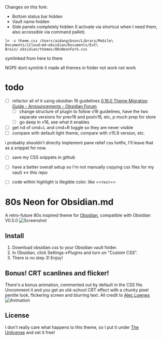 Changes on this fork:
- Bottom status bar hidden
- Vault name hidden
- Side panels completely hidden (I activate via shortcut when I need them, also accessible via command pallet).







`ln -s theme.css /Users/aidangibson/Library/Mobile\ Documents/iCloud~md~obsidian/Documents/Ext\ Brain/.obsidian/themes/80sNeonFork.css`

symlinked from here to there



NOPE dont symlink it made all themes in folder not work not work



# todo

- [ ] refactor all of it using obsidian 16 guidelines [0.16.0 Theme Migration Guide - Announcements - Obsidian Forum](https://forum.obsidian.md/t/0-16-0-theme-migration-guide/42537)
  - [ ] change structure of plugin to follow v16 guidelines, have the two separate versions for prev16 and postv16, etc, p much prep for store
  - [ ] go deep in v16, see what it enables
- [ ] get rid of cmd+L and cmd+R toggle so they are never visible
- [ ] compare with default light theme, compare with v15.9 version, etc.

i probably shouldn't directly implement pane relief css hotfix, I'll leave that as a snippet for now. 

- [ ] save my CSS snippets in github
- [ ] have a better overall setup so I'm not manually copying css files for my vault <-> this repo
- [ ] code within highlight is illegible color. like ==`test`==



# 80s Neon for Obsidian.md

A retro-future 80s inspired theme for [Obsidian](https://obsidian.md/), compatible with Obsidian V0.5.0
![Screenshot](./screenshot.jpg)

## Install
1. Download obsidian.css to your Obsidian vault folder.
2. In Obsidian, click Settings->Plugins and turn on "Custom CSS".
3. There is no step 3! Enjoy!

## Bonus! CRT scanlines and flicker!
There's a bonus animation, commented out by default in the CSS file.  
Uncomment it and you get an old-school CRT effect with a chunky pixel pentile look,
flickering screen and blurring text. All credit to [Alec Lownes](http://aleclownes.com/2017/02/01/crt-display.html)
![Animation](./animation.gif)

## License
I don't really care what happens to this theme, so I put it under [The Unlicense](./LICENSE) and set it free!

